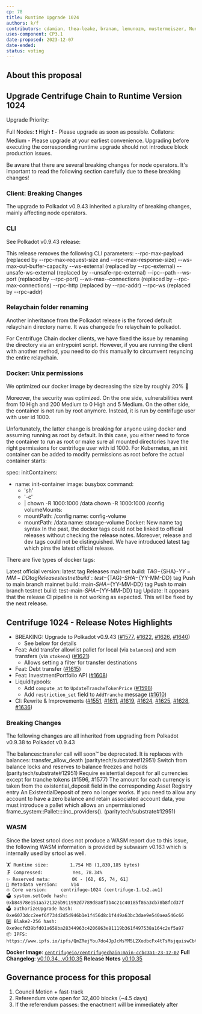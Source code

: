 ```yaml
---
cp: 78
title: Runtime Upgrade 1024
authors: k/f
contributors: cdamian, thea-leake, branan, lemunozm, mustermeiszer, NunoAlexandre, wischli
uses-component: CP3.1
date-proposed: 2023-12-07
date-ended: 
status: voting
---
```


## About this proposal

Upgrade Centrifuge Chain to Runtime Version 1024
-----------------------------------------------------

Upgrade Priority:

Full Nodes: ❗️ High ❗️ - Please upgrade as soon as possible.
Collators: Medium - Please upgrade at your earliest convenience.
Upgrading before executing the corresponding runtime upgrade should not introduce block production issues.

Be aware that there are several breaking changes for node operators. It's important to read the following section carefully due to these breaking changes!

### Client: Breaking Changes
The upgrade to Polkadot v0.9.43 inherited a plurality of breaking changes, mainly affecting node operators.

### CLI
See Polkadot v0.9.43 release:

This release removes the following CLI parameters:
--rpc-max-payload (replaced by --rpc-max-request-size and --rpc-max-response-size)
--ws-max-out-buffer-capacity
--ws-external (replaced by --rpc-external)
--unsafe-ws-external (replaced by --unsafe-rpc-external)
--ipc--path
--ws-port (replaced by --rpc-port)
--ws-max--connections (replaced by --rpc-max-connections)
--rpc-http (replaced by --rpc-addr)
--rpc-ws (replaced by --rpc-addr)

### Relaychain folder renaming
Another inheritance from the Polkadot release is the forced default relaychain directory name. It was changede fro relaychain to polkadot.

For Centrifuge Chain docker clients, we have fixed the issue by renaming the directory via an entrypoint script. However, if you are running the client with another method, you need to do this manually to circumvent resyncing the entire relaychain.

### Docker: Unix permissions
We optimized our docker image by decreasing the size by roughly 20% 🚀

Moreover, the security was optimized. On the one side, vulnerabilities went from 10 High and 200 Medium to 0 High and 5 Medium. On the other side, the container is not run by root anymore. Instead, it is run by centrifuge user with user id 1000.

Unfortunately, the latter change is breaking for anyone using docker and assuming running as root by default. In this case, you either need to force the container to run as root or make sure all mounted directories have the right permissions for centrifuge user with id 1000. For Kubernetes, an init container can be added to modify permissions as root before the actual container starts:

spec:
  initContainers:
  - name: init-container
    image: busybox
    command: 
    - 'sh'
    - '-c'
    - |
      chown -R 1000:1000 /data
      chown -R 1000:1000 /config
    volumeMounts:
    - mountPath: /config
      name: config-volume
    - mountPath: /data
      name: storage-volume 
Docker: New name tag syntax
In the past, the docker tags could not be linked to official releases without checking the release notes. Moreover, release and dev tags could not be distinguished. We have introduced latest tag which pins the latest official release.

There are five types of docker tags:

Latest official version: latest tag
Releases mainnet build: ${TAG}-${SHA}-${YY-MM-DD} tag
Releases testnet build: test-${TAG}-${SHA}-${YY-MM-DD} tag
Push to main branch mainnet build: main-${SHA}-${YY-MM-DD} tag
Push to main branch testnet build: test-main-${SHA}-${YY-MM-DD} tag
Update: It appears that the release CI pipeline is not working as expected. This will be fixed by the next release.

## Centrifuge 1024 - Release Notes Highlights

* BREAKING: Upgrade to Polkadot v0.9.43 ([#1577](https://github.com/centrifuge/centrifuge-chain/pull/1577), [#1622](https://github.com/centrifuge/centrifuge-chain/pull/1622), [#1626](https://github.com/centrifuge/centrifuge-chain/pull/1626), [#1640](https://github.com/centrifuge/centrifuge-chain/pull/1640))
  * See below for details
* Feat: Add transfer allowlist pallet for local (via `balances`) and xcm transfers (via `xtokens`) ([#1621](https://github.com/centrifuge/centrifuge-chain/pull/1621))
  * Allows setting a filter for transfer destinations
* Feat: Debt transfer ([#1615](https://github.com/centrifuge/centrifuge-chain/pull/1615))
* Feat: InvestmentPortfolio API ([#1608](https://github.com/centrifuge/centrifuge-chain/pull/1608))
* Liquiditypools:
  * Add `compute_at` to `UpdateTrancheTokenPrice` ([#1598](https://github.com/centrifuge/centrifuge-chain/pull/1598))
  * Add `restriction_set` field to `AddTranche` message ([#1610](https://github.com/centrifuge/centrifuge-chain/pull/1610))
* CI: Rewrite & Improvements ([#1551](https://github.com/centrifuge/centrifuge-chain/pull/1551), [#1611](https://github.com/centrifuge/centrifuge-chain/pull/1611), [#1619](https://github.com/centrifuge/centrifuge-chain/pull/1619), [#1624](https://github.com/centrifuge/centrifuge-chain/pull/1624), [#1625](https://github.com/centrifuge/centrifuge-chain/pull/1625), [#1628](https://github.com/centrifuge/centrifuge-chain/pull/1628), [#1636](https://github.com/centrifuge/centrifuge-chain/pull/1636))

### Breaking Changes
The following changes are all inherited from upgrading from Polkadot v0.9.38 to Polkadot v0.9.43

The balances::transfer call will soon™️ be deprecated. It is replaces with balances::transfer_allow_death (paritytech/substrate#12951)
Switch from balance locks and reserves to balance freezes and holds (paritytech/substrate#12951)
Require existential deposit for all currencies except for tranche tokens (#1596, #1577)
The amount for each currency is taken from the existential_deposit field in the corresponding Asset Registry entry
An ExistentialDeposit of zero no longer works. If you need to allow any account to have a zero balance and retain associated account data, you must introduce a pallet which allows an unpermissioned frame_system::Pallet::<Runtime>::inc_providers(). (paritytech/substrate#12951)

### WASM

Since the latest srtool does not produce a WASM report due to this issue, the following WASM information is provided by subwasm v0.16.1 which is internally used by srtool as well.

```
🏋️ Runtime size:		1.754 MB (1,839,185 bytes)
🗜 Compressed:			Yes, 78.34%
✨ Reserved meta:		OK - [6D, 65, 74, 61]
🎁 Metadata version:		V14
🔥 Core version:		centrifuge-1024 (centrifuge-1.tx2.au1)
🗳️ system.setCode hash:		0xb84978e151aa721326b911992d7789d8a8f3b4c21c40185f86a3cb78b8fcd37f
🗳️ authorizeUpgrade hash:	0xe6073dcc2eef6f734d2d5d946b1e1f456d8c1f449a63bc3dae9e540aea546c66
#️⃣ Blake2-256 hash:		0xe9ecfd39bfd01a658ba28344963c4206863e81119b361f497538a164c2ef5a97
📦 IPFS:			https://www.ipfs.io/ipfs/QmZRejYou7do4JpJcMsYM5L2XodbcFx4tTsMsjquiswCbt
```

**Docker Image**: [`centrifugeio/centrifugechain:main-ccbc3a1-23-12-07`](https://hub.docker.com/layers/centrifugeio/centrifuge-chain/main-ccbc3a1-23-12-07/images/sha256-3526dedf85a477e542e024a9db90d16148df787ac0043791de07835afe8554c6?context=explore)
**Full Changelog**: [v0.10.34...v0.10.35](https://github.com/centrifuge/centrifuge-chain/compare/v0.10.34...v0.10.35)
**Release Notes** [v0.10.35](https://github.com/centrifuge/centrifuge-chain/releases/tag/v0.10.35)


## Governance process for this proposal
1. Council Motion + fast-track
2. Referendum vote open for 32,400 blocks (~4.5 days)
3. If the referendum passes: the enactment will be immediately after

